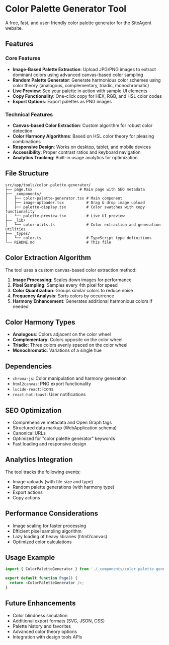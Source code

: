 # Color Palette Generator Tool

A free, fast, and user-friendly color palette generator for the SiteAgent website.

## Features

### Core Features
- **Image-Based Palette Extraction**: Upload JPG/PNG images to extract dominant colors using advanced canvas-based color sampling
- **Random Palette Generator**: Generate harmonious color schemes using color theory (analogous, complementary, triadic, monochromatic)
- **Live Preview**: See your palette in action with sample UI elements
- **Copy Functionality**: One-click copy for HEX, RGB, and HSL color codes
- **Export Options**: Export palettes as PNG images

### Technical Features
- **Canvas-based Color Extraction**: Custom algorithm for robust color detection
- **Color Harmony Algorithms**: Based on HSL color theory for pleasing combinations
- **Responsive Design**: Works on desktop, tablet, and mobile devices
- **Accessibility**: Proper contrast ratios and keyboard navigation
- **Analytics Tracking**: Built-in usage analytics for optimization

## File Structure

```
src/app/tools/color-palette-generator/
├── page.tsx                     # Main page with SEO metadata
├── _components/
│   ├── color-palette-generator.tsx # Main component
│   ├── image-uploader.tsx          # Drag & drop image upload
│   ├── palette-display.tsx         # Color swatches with copy functionality
│   └── palette-preview.tsx         # Live UI preview
├── _lib/
│   └── color-utils.ts              # Color extraction and generation utilities
├── _types/
│   └── color.ts                    # TypeScript type definitions
└── README.md                       # This file
```

## Color Extraction Algorithm

The tool uses a custom canvas-based color extraction method:

1. **Image Processing**: Scales down images for performance
2. **Pixel Sampling**: Samples every 4th pixel for speed
3. **Color Quantization**: Groups similar colors to reduce noise
4. **Frequency Analysis**: Sorts colors by occurrence
5. **Harmony Enhancement**: Generates additional harmonious colors if needed

## Color Harmony Types

- **Analogous**: Colors adjacent on the color wheel
- **Complementary**: Colors opposite on the color wheel
- **Triadic**: Three colors evenly spaced on the color wheel
- **Monochromatic**: Variations of a single hue

## Dependencies

- `chroma-js`: Color manipulation and harmony generation
- `html2canvas`: PNG export functionality
- `lucide-react`: Icons
- `react-hot-toast`: User notifications

## SEO Optimization

- Comprehensive metadata and Open Graph tags
- Structured data markup (WebApplication schema)
- Canonical URLs
- Optimized for "color palette generator" keywords
- Fast loading and responsive design

## Analytics Integration

The tool tracks the following events:
- Image uploads (with file size and type)
- Random palette generations (with harmony type)
- Export actions
- Copy actions

## Performance Considerations

- Image scaling for faster processing
- Efficient pixel sampling algorithm
- Lazy loading of heavy libraries (html2canvas)
- Optimized color calculations

## Usage Example

```typescript
import { ColorPaletteGenerator } from './_components/color-palette-generator';

export default function Page() {
  return <ColorPaletteGenerator />;
}
```

## Future Enhancements

- Color blindness simulation
- Additional export formats (SVG, JSON, CSS)
- Palette history and favorites
- Advanced color theory options
- Integration with design tools APIs 